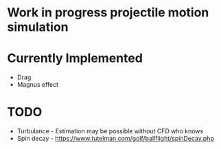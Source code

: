 # Work in progress projectile motion simulation
# Currently Implemented
- Drag
- Magnus effect

# TODO
- Turbulance - Estimation may be possible without CFD who knows
- Spin decay - https://www.tutelman.com/golf/ballflight/spinDecay.php
